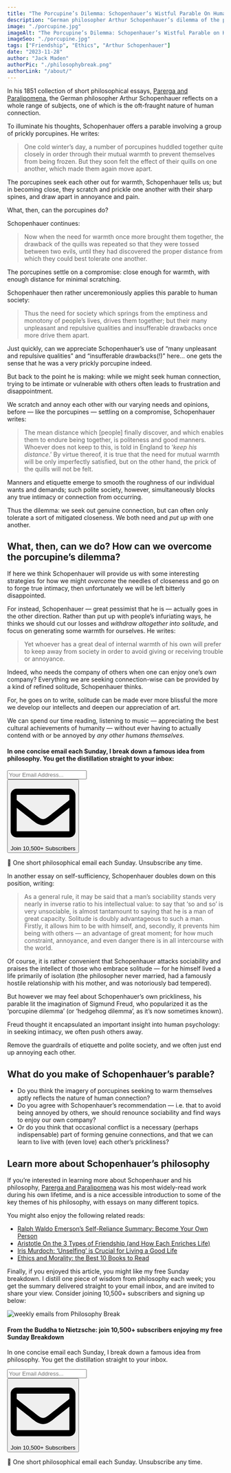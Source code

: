 ```yaml
---
title: "The Porcupine’s Dilemma: Schopenhauer’s Wistful Parable On Human Connection"
description: "German philosopher Arthur Schopenhauer’s dilemma of the prickly porcupine is his wistful parable on the fraughtness of human connection: in seeking intimacy, we inevitably push each other away."
image: "./porcupine.jpg"
imageAlt: "The Porcupine’s Dilemma: Schopenhauer’s Wistful Parable on Human Connection"
imageSeo: "./porcupine.jpg"
tags: ["Friendship", "Ethics", "Arthur Schopenhauer"]
date: "2023-11-28"
author: "Jack Maden"
authorPic: "./philosophybreak.png"
authorLink: "/about/"
---
```


<span class="big-letter">I</span>n his 1851 collection of short philosophical essays, <a target="_blank" rel="noopener noreferrer sponsored" href="https://www.amazon.com/Schopenhauer-Parerga-Paralipomena-Philosophical-Cambridge/dp/1316616428?&linkCode=ll1&tag=philosophybre-20&linkId=0ca1225ae4a1e9026e1f6362cde4fae4&language=en_US&ref_=as_li_ss_tl">Parerga and Paralipomena</a>, the German philosopher Arthur Schopenhauer reflects on a whole range of subjects, one of which is the oft-fraught nature of human connection.

To illuminate his thoughts, Schopenhauer offers a parable involving a group of prickly porcupines. He writes:

>One cold winter’s day, a number of porcupines huddled together quite closely in order through their mutual warmth to prevent themselves from being frozen. But they soon felt the effect of their quills on one another, which made them again move apart. 

The porcupines seek each other out for warmth, Schopenhauer tells us; but in becoming close, they scratch and prickle one another with their sharp spines, and draw apart in annoyance and pain. 

What, then, can the porcupines do? 

Schopenhauer continues:

>Now when the need for warmth once more brought them together, the drawback of the quills was repeated so that they were tossed between two evils, until they had discovered the proper distance from which they could best tolerate one another. 

The porcupines settle on a compromise: close enough for warmth, with enough distance for minimal scratching.

Schopenhauer then rather unceremoniously applies this parable to human society:

>Thus the need for society which springs from the emptiness and monotony of people’s lives, drives them together; but their many unpleasant and repulsive qualities and insufferable drawbacks once more drive them apart. 

Just quickly, can we appreciate Schopenhauer’s use of “many unpleasant and repulsive qualities” and  “insufferable drawbacks(!)” here… one gets the sense that he was a very prickly porcupine indeed.

But back to the point he is making: while we might seek human connection, trying to be intimate or vulnerable with others often leads to frustration and disappointment. 

We scratch and annoy each other with our varying needs and opinions, before — like the porcupines — settling on a compromise, Schopenhauer writes:

>The mean distance which \[people] finally discover, and which enables them to endure being together, is politeness and good manners. Whoever does not keep to this, is told in England to ‘_keep his distance_.’ By virtue thereof, it is true that the need for mutual warmth will be only imperfectly satisfied, but on the other hand, the prick of the quills will not be felt.

Manners and etiquette emerge to smooth the roughness of our individual wants and demands; such polite society, however, simultaneously blocks any true intimacy or connection from occurring. 

Thus the dilemma: we seek out genuine connection, but can often only tolerate a sort of mitigated closeness. We both need and _put up with_ one another.

## What, then, can we do? How can we overcome the porcupine’s dilemma? 

<span class="big-letter">I</span>f here we think Schopenhauer will provide us with some interesting strategies for how we might _overcome_ the needles of closeness and go on to forge true intimacy, then unfortunately we will be left bitterly disappointed.

For instead, Schopenhauer — great pessimist that he is — actually goes in the other direction. Rather than put up with people’s infuriating ways, he thinks we should cut our losses and _withdraw altogether into solitude_, and focus on generating some warmth for ourselves. He writes: 

>Yet whoever has a great deal of internal warmth of his own will prefer to keep away from society in order to avoid giving or receiving trouble or annoyance.

Indeed, who needs the company of others when one can enjoy one’s _own_ company? Everything we are seeking connection-wise can be provided by a kind of refined solitude, Schopenhauer thinks.

For, he goes on to write, solitude can be made ever more blissful the more we develop our intellects and deepen our appreciation of art. 

We can spend our time reading, listening to music — appreciating the best cultural achievements of humanity — without ever having to actually contend with or be annoyed by _any other humans themselves._

<!--small subscribe-->
<div class="course-promo darkradial-background subscribe text-center">
    <h4>In one concise email each Sunday, I break down a famous idea from philosophy. You get the distillation straight to your inbox:</h4>
    <div class="small-pad-top">
        <form action="https://app.convertkit.com/forms/5812400/subscriptions" method="post" data-sv-form="5812400" data-uid="be0e52d3c0" data-format="inline" data-version="6" data-options="{&quot;settings&quot;:{&quot;after_subscribe&quot;:{&quot;action&quot;:&quot;message&quot;,&quot;success_message&quot;:&quot;Thank you, philosopher! Your welcome email will land in your inbox shortly.&quot;,&quot;redirect_url&quot;:&quot;https://philosophybreak.com/thank-you/&quot;},&quot;analytics&quot;:{&quot;google&quot;:null,&quot;fathom&quot;:null,&quot;facebook&quot;:null,&quot;segment&quot;:null,&quot;pinterest&quot;:null,&quot;sparkloop&quot;:null,&quot;googletagmanager&quot;:null},&quot;modal&quot;:{&quot;trigger&quot;:&quot;timer&quot;,&quot;scroll_percentage&quot;:null,&quot;timer&quot;:5,&quot;devices&quot;:&quot;all&quot;,&quot;show_once_every&quot;:15},&quot;powered_by&quot;:{&quot;show&quot;:false,&quot;url&quot;:&quot;https://convertkit.com/features/forms?utm_campaign=poweredby&amp;utm_content=form&amp;utm_medium=referral&amp;utm_source=dynamic&quot;},&quot;recaptcha&quot;:{&quot;enabled&quot;:false},&quot;return_visitor&quot;:{&quot;action&quot;:&quot;show&quot;,&quot;custom_content&quot;:&quot;&quot;},&quot;slide_in&quot;:{&quot;display_in&quot;:&quot;bottom_right&quot;,&quot;trigger&quot;:&quot;timer&quot;,&quot;scroll_percentage&quot;:null,&quot;timer&quot;:5,&quot;devices&quot;:&quot;all&quot;,&quot;show_once_every&quot;:15},&quot;sticky_bar&quot;:{&quot;display_in&quot;:&quot;top&quot;,&quot;trigger&quot;:&quot;timer&quot;,&quot;scroll_percentage&quot;:null,&quot;timer&quot;:5,&quot;devices&quot;:&quot;all&quot;,&quot;show_once_every&quot;:15}},&quot;version&quot;:&quot;6&quot;}" min-width="400 500 600 700 800">
        <div data-style="clean"><ul data-element="errors" data-group="alert"></ul><div data-element="fields" data-stacked="false">
            <div>
                <input name="email_address" aria-label="Your Email Address..." placeholder="Your Email Address..." required type="email" />
            </div>
            <button class="button primary" type="submit" data-element="submit"><div><div></div><div></div><div></div></div><span><svg xmlns="http://www.w3.org/2000/svg" viewBox="0 0 512 512"><path d="M464 64H48C21.49 64 0 85.49 0 112v288c0 26.51 21.49 48 48 48h416c26.51 0 48-21.49 48-48V112c0-26.51-21.49-48-48-48zm0 48v40.805c-22.422 18.259-58.168 46.651-134.587 106.49-16.841 13.247-50.201 45.072-73.413 44.701-23.208.375-56.579-31.459-73.413-44.701C106.18 199.465 70.425 171.067 48 152.805V112h416zM48 400V214.398c22.914 18.251 55.409 43.862 104.938 82.646 21.857 17.205 60.134 55.186 103.062 54.955 42.717.231 80.509-37.199 103.053-54.947 49.528-38.783 82.032-64.401 104.947-82.653V400H48z"/></svg>Join 10,500+ Subscribers</span></button>
            </div>
            </div>
        </form>
        <p class="tiny-mar-top no-mar-bottom review-font">💭 One short philosophical email each Sunday. Unsubscribe any time.</p>
    </div>
</div>

In another essay on self-sufficiency, Schopenhauer doubles down on this position, writing:

>As a general rule, it may be said that a man’s sociability stands very nearly in inverse ratio to his intellectual value: to say that ‘so and so’ is very unsociable, is almost tantamount to saying that he is a man of great capacity. Solitude is doubly advantageous to such a man. Firstly, it allows him to be with himself, and, secondly, it prevents him being with others — an advantage of great moment; for how much constraint, annoyance, and even danger there is in all intercourse with the world.

Of course, it is rather convenient that Schopenhauer attacks sociability and praises the intellect of those who embrace solitude — for he himself lived a life primarily of isolation (the philosopher never married, had a famously hostile relationship with his mother, and was notoriously bad tempered). 

But however we may feel about Schopenhauer’s own prickliness, his parable lit the imagination of Sigmund Freud, who popularized it as the ‘porcupine dilemma’ (or ‘hedgehog dilemma’, as it’s now sometimes known). 

Freud thought it encapsulated an important insight into human psychology: in seeking intimacy, we often push others away. 

Remove the guardrails of etiquette and polite society, and we often just end up annoying each other.

## What do you make of Schopenhauer’s parable?

- Do you think the imagery of porcupines seeking to warm themselves aptly reflects the nature of human connection? 
- Do you agree with Schopenhauer’s recommendation — i.e. that to avoid being annoyed by others, we should renounce sociability and find ways to enjoy our own company?
- Or do you think that occasional conflict is a necessary (perhaps indispensable) part of forming genuine connections, and that we can learn to live with (even love) each other’s prickliness?

## Learn more about Schopenhauer’s philosophy

<span class="big-letter">I</span>f you’re interested in learning more about Schopenhauer and his philosophy, <a target="_blank" rel="noopener noreferrer sponsored" href="https://www.amazon.com/Schopenhauer-Parerga-Paralipomena-Philosophical-Cambridge/dp/1316616428?&linkCode=ll1&tag=philosophybre-20&linkId=0ca1225ae4a1e9026e1f6362cde4fae4&language=en_US&ref_=as_li_ss_tl">Parerga and Paralipomena</a> was his most widely-read work during his own lifetime, and is a nice accessible introduction to some of the key themes of his philosophy, with essays on many different topics. 

You might also enjoy the following related reads:

- [Ralph Waldo Emerson’s Self-Reliance Summary: Become Your Own Person](/articles/ralph-waldo-emerson-self-reliance-summary-and-pdf-become-your-own-person/)
- [Aristotle On the 3 Types of Friendship (and How Each Enriches Life)](/articles/aristotle-on-the-3-types-of-friendship-and-how-they-enrich-life/)
- [Iris Murdoch: ‘Unselfing’ is Crucial for Living a Good Life](/articles/iris-murdoch-unselfing-is-crucial-for-living-a-good-life/)
- [Ethics and Morality: the Best 10 Books to Read](/reading-lists/ethics-and-morality/)

Finally, if you enjoyed this article, you might like my free Sunday breakdown. I distill one piece of wisdom from philosophy each week; you get the summary delivered straight to your email inbox, and are invited to share your view. Consider joining 10,500+ subscribers and signing up below:

<!--big subscribe-->
<div class="course-promo darkradial-background subscribe text-center">
    <img src="/static/6313d50bc32799a6c869239128784c7b/e7f7a/weekly-break.webp" alt="weekly emails from Philosophy Break">
    <h4>From the Buddha to Nietzsche: join 10,500+ subscribers enjoying my free Sunday Breakdown</h4>
    <p class="small-grey-font no-mar-bottom">In one concise email each Sunday, I break down a famous idea from philosophy. You get the distillation straight to your inbox.</p>
    <div class="small-pad-top">
        <form action="https://app.convertkit.com/forms/5812400/subscriptions" method="post" data-sv-form="5812400" data-uid="be0e52d3c0" data-format="inline" data-version="6" data-options="{&quot;settings&quot;:{&quot;after_subscribe&quot;:{&quot;action&quot;:&quot;message&quot;,&quot;success_message&quot;:&quot;Thank you, philosopher! Your welcome email will land in your inbox shortly.&quot;,&quot;redirect_url&quot;:&quot;https://philosophybreak.com/thank-you/&quot;},&quot;analytics&quot;:{&quot;google&quot;:null,&quot;fathom&quot;:null,&quot;facebook&quot;:null,&quot;segment&quot;:null,&quot;pinterest&quot;:null,&quot;sparkloop&quot;:null,&quot;googletagmanager&quot;:null},&quot;modal&quot;:{&quot;trigger&quot;:&quot;timer&quot;,&quot;scroll_percentage&quot;:null,&quot;timer&quot;:5,&quot;devices&quot;:&quot;all&quot;,&quot;show_once_every&quot;:15},&quot;powered_by&quot;:{&quot;show&quot;:false,&quot;url&quot;:&quot;https://convertkit.com/features/forms?utm_campaign=poweredby&amp;utm_content=form&amp;utm_medium=referral&amp;utm_source=dynamic&quot;},&quot;recaptcha&quot;:{&quot;enabled&quot;:false},&quot;return_visitor&quot;:{&quot;action&quot;:&quot;show&quot;,&quot;custom_content&quot;:&quot;&quot;},&quot;slide_in&quot;:{&quot;display_in&quot;:&quot;bottom_right&quot;,&quot;trigger&quot;:&quot;timer&quot;,&quot;scroll_percentage&quot;:null,&quot;timer&quot;:5,&quot;devices&quot;:&quot;all&quot;,&quot;show_once_every&quot;:15},&quot;sticky_bar&quot;:{&quot;display_in&quot;:&quot;top&quot;,&quot;trigger&quot;:&quot;timer&quot;,&quot;scroll_percentage&quot;:null,&quot;timer&quot;:5,&quot;devices&quot;:&quot;all&quot;,&quot;show_once_every&quot;:15}},&quot;version&quot;:&quot;6&quot;}" min-width="400 500 600 700 800">
        <div data-style="clean"><ul data-element="errors" data-group="alert"></ul><div data-element="fields" data-stacked="false">
            <div>
                <input name="email_address" aria-label="Your Email Address..." placeholder="Your Email Address..." required type="email" />
            </div>
            <button class="button primary" type="submit" data-element="submit"><div><div></div><div></div><div></div></div><span><svg xmlns="http://www.w3.org/2000/svg" viewBox="0 0 512 512"><path d="M464 64H48C21.49 64 0 85.49 0 112v288c0 26.51 21.49 48 48 48h416c26.51 0 48-21.49 48-48V112c0-26.51-21.49-48-48-48zm0 48v40.805c-22.422 18.259-58.168 46.651-134.587 106.49-16.841 13.247-50.201 45.072-73.413 44.701-23.208.375-56.579-31.459-73.413-44.701C106.18 199.465 70.425 171.067 48 152.805V112h416zM48 400V214.398c22.914 18.251 55.409 43.862 104.938 82.646 21.857 17.205 60.134 55.186 103.062 54.955 42.717.231 80.509-37.199 103.053-54.947 49.528-38.783 82.032-64.401 104.947-82.653V400H48z"/></svg>Join 10,500+ Subscribers</span></button>
            </div>
            </div>
        </form>
        <p class="tiny-mar-top no-mar-bottom review-font">💭 One short philosophical email each Sunday. Unsubscribe any time.</p>
    </div>
</div>